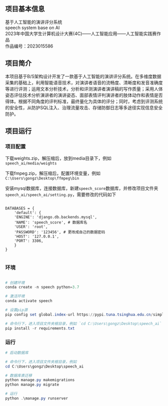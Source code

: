 ## 项目基本信息

基于人工智能的演讲评分系统</br>
speech system base on AI</br>
2023年中国大学生计算机设计大赛(4C)——人工智能应用——人工智能实践赛作品</br>
作品编号：2023015586</br>

## 项目简介

本项目基于B/S架构设计开发了一款基于人工智能的演讲评分系统。在多维度数据采集的基础上，利用智能语音技术，对演讲者语音的流畅度、清晰度和发音准确度等进行评测；运用文本分析技术，分析和评测演讲者演讲稿的写作质量；采用人体姿态评估技术分析演讲者的演讲姿态、面部表情评判演讲者的肢体动作和表情是否得体。根据不同角度的评判标准，最终量化为具体的评分；同时，考虑到评测系统的安全性，从防护SQL注入、治理流量攻击、存储防御日志等多途径实现信息安全防护。



## 项目运行

### 项目配置

下载weights.zip，解压缩后，放到media目录下，例如 `speech_ai/media/weights`


下载fmpeg.zip，解压缩后，配置环境变量，例如`C:\Users\gongz\Desktop\ffmpeg\bin`


安装mysql数据库，连接数据库，新建`speech_score`数据库，并修改项目文件夹 `speech_ai/speech_ai/setting.py`，需要修改的代码如下
```

DATABASES = {  
	'default': {  
	'ENGINE': 'django.db.backends.mysql',  
	'NAME': 'speech_score', # 数据库名
	'USER': 'root',  
	'PASSWORD': '123456', # 更改成自己的数据密码
	'HOST': '127.0.0.1',  
	'PORT': 3306,  
	}  
}


```

### 环境

```powershell

# 创建环境
conda create -n speech python=3.7

# 激活环境
conda activate speech

# 设置pip源
pip config set global.index-url https://pypi.tuna.tsinghua.edu.cn/simple

# 命令行下，进入项目文件夹根目录，例如 `cd C:\Users\gongz\Desktop\speech_ai`
pip install -r requirements.txt


```

### 运行

```powershell
# 启动数据库

# 命令行下，进入项目文件夹根目录，例如
cd C:\Users\gongz\Desktop\speech_ai

# 数据库表迁移
python manage.py makemigrations
python manage.py migrate

# 运行
python .\manage.py runserver

```

